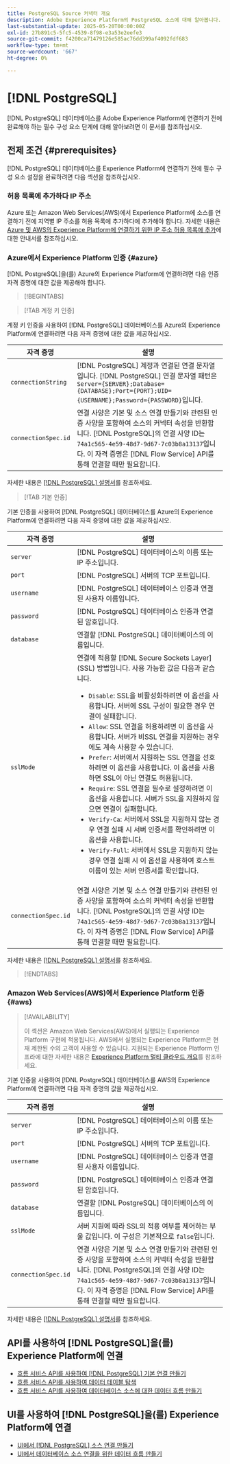 ```yaml
---
title: PostgreSQL Source 커넥터 개요
description: Adobe Experience Platform의 PostgreSQL 소스에 대해 알아봅니다.
last-substantial-update: 2025-05-20T00:00:00Z
exl-id: 27b891c5-5fc5-4539-8f98-e3a53e2eefe3
source-git-commit: f4200ca71479126e585ac76dd399af4092fdf683
workflow-type: tm+mt
source-wordcount: '667'
ht-degree: 0%

---
```


# [!DNL PostgreSQL]

[!DNL PostgreSQL] 데이터베이스를 Adobe Experience Platform에 연결하기 전에 완료해야 하는 필수 구성 요소 단계에 대해 알아보려면 이 문서를 참조하십시오.

## 전제 조건 {#prerequisites}

[!DNL PostgreSQL] 데이터베이스를 Experience Platform에 연결하기 전에 필수 구성 요소 설정을 완료하려면 다음 섹션을 참조하십시오.

### 허용 목록에 추가하다 IP 주소

Azure 또는 Amazon Web Services(AWS)에서 Experience Platform에 소스를 연결하기 전에 지역별 IP 주소를 허용 목록에 추가하다에 추가해야 합니다. 자세한 내용은 [Azure 및 AWS의 Experience Platform에 연결하기 위한 IP 주소 허용 목록에 추가](../../ip-address-allow-list.md)에 대한 안내서를 참조하십시오.

### Azure에서 Experience Platform 인증 {#azure}

[!DNL PostgreSQL]을(를) Azure의 Experience Platform에 연결하려면 다음 인증 자격 증명에 대한 값을 제공해야 합니다.

>[!BEGINTABS]

>[!TAB 계정 키 인증]

계정 키 인증을 사용하여 [!DNL PostgreSQL] 데이터베이스를 Azure의 Experience Platform에 연결하려면 다음 자격 증명에 대한 값을 제공하십시오.

| 자격 증명 | 설명 |
| --- | --- |
| `connectionString` | [!DNL PostgreSQL] 계정과 연결된 연결 문자열입니다. [!DNL PostgreSQL] 연결 문자열 패턴은 `Server={SERVER};Database={DATABASE};Port={PORT};UID={USERNAME};Password={PASSWORD}`입니다. |
| `connectionSpec.id` | 연결 사양은 기본 및 소스 연결 만들기와 관련된 인증 사양을 포함하여 소스의 커넥터 속성을 반환합니다. [!DNL PostgreSQL]의 연결 사양 ID는 `74a1c565-4e59-48d7-9d67-7c03b8a13137`입니다. 이 자격 증명은 [!DNL Flow Service] API를 통해 연결할 때만 필요합니다. |

자세한 내용은 [[!DNL PostgreSQL] 설명서](https://www.postgresql.org/docs/current/)를 참조하세요.

>[!TAB 기본 인증]

기본 인증을 사용하여 [!DNL PostgreSQL] 데이터베이스를 Azure의 Experience Platform에 연결하려면 다음 자격 증명에 대한 값을 제공하십시오.

| 자격 증명 | 설명 |
| --- | --- |
| `server` | [!DNL PostgreSQL] 데이터베이스의 이름 또는 IP 주소입니다. |
| `port` | [!DNL PostgreSQL] 서버의 TCP 포트입니다. |
| `username` | [!DNL PostgreSQL] 데이터베이스 인증과 연결된 사용자 이름입니다. |
| `password` | [!DNL PostgreSQL] 데이터베이스 인증과 연결된 암호입니다. |
| `database` | 연결할 [!DNL PostgreSQL] 데이터베이스의 이름입니다. |
| `sslMode` | 연결에 적용할 [!DNL Secure Sockets Layer]&#x200B;(SSL) 방법입니다. 사용 가능한 값은 다음과 같습니다. <ul><li>`Disable`: SSL을 비활성화하려면 이 옵션을 사용합니다. 서버에 SSL 구성이 필요한 경우 연결이 실패합니다.</li><li>`Allow`: SSL 연결을 허용하려면 이 옵션을 사용합니다. 서버가 비SSL 연결을 지원하는 경우에도 계속 사용할 수 있습니다.</li><li>`Prefer`: 서버에서 지원하는 SSL 연결을 선호하려면 이 옵션을 사용합니다. 이 옵션을 사용하면 SSL이 아닌 연결도 허용됩니다.</li><li>`Require`: SSL 연결을 필수로 설정하려면 이 옵션을 사용합니다. 서버가 SSL을 지원하지 않으면 연결이 실패합니다.</li><li>`Verify-Ca`: 서버에서 SSL을 지원하지 않는 경우 연결 실패 시 서버 인증서를 확인하려면 이 옵션을 사용합니다.</li><li>`Verify-Full`: 서버에서 SSL을 지원하지 않는 경우 연결 실패 시 이 옵션을 사용하여 호스트 이름이 있는 서버 인증서를 확인합니다.</li></ul> |
| `connectionSpec.id` | 연결 사양은 기본 및 소스 연결 만들기와 관련된 인증 사양을 포함하여 소스의 커넥터 속성을 반환합니다. [!DNL PostgreSQL]의 연결 사양 ID는 `74a1c565-4e59-48d7-9d67-7c03b8a13137`입니다. 이 자격 증명은 [!DNL Flow Service] API를 통해 연결할 때만 필요합니다. |

자세한 내용은 [[!DNL PostgreSQL] 설명서](https://www.postgresql.org/docs/current/)를 참조하세요.

>[!ENDTABS]

### Amazon Web Services(AWS)에서 Experience Platform 인증 {#aws}

>[!AVAILABILITY]
>
>이 섹션은 Amazon Web Services(AWS)에서 실행되는 Experience Platform 구현에 적용됩니다. AWS에서 실행되는 Experience Platform은 현재 제한된 수의 고객이 사용할 수 있습니다. 지원되는 Experience Platform 인프라에 대한 자세한 내용은 [Experience Platform 멀티 클라우드 개요](../../../landing/multi-cloud.md)를 참조하세요.

기본 인증을 사용하여 [!DNL PostgreSQL] 데이터베이스를 AWS의 Experience Platform에 연결하려면 다음 자격 증명의 값을 제공하십시오.

| 자격 증명 | 설명 |
| --- | --- |
| `server` | [!DNL PostgreSQL] 데이터베이스의 이름 또는 IP 주소입니다. |
| `port` | [!DNL PostgreSQL] 서버의 TCP 포트입니다. |
| `username` | [!DNL PostgreSQL] 데이터베이스 인증과 연결된 사용자 이름입니다. |
| `password` | [!DNL PostgreSQL] 데이터베이스 인증과 연결된 암호입니다. |
| `database` | 연결할 [!DNL PostgreSQL] 데이터베이스의 이름입니다. |
| `sslMode` | 서버 지원에 따라 SSL의 적용 여부를 제어하는 부울 값입니다. 이 구성은 기본적으로 `false`입니다. |
| `connectionSpec.id` | 연결 사양은 기본 및 소스 연결 만들기와 관련된 인증 사양을 포함하여 소스의 커넥터 속성을 반환합니다. [!DNL PostgreSQL]의 연결 사양 ID는 `74a1c565-4e59-48d7-9d67-7c03b8a13137`입니다. 이 자격 증명은 [!DNL Flow Service] API를 통해 연결할 때만 필요합니다. |

자세한 내용은 [[!DNL PostgreSQL] 설명서](https://www.postgresql.org/docs/current/)를 참조하세요.

## API를 사용하여 [!DNL PostgreSQL]을(를) Experience Platform에 연결

* [흐름 서비스 API를 사용하여  [!DNL PostgreSQL] 기본 연결 만들기](../../tutorials/api/create/databases/postgres.md)
* [흐름 서비스 API를 사용하여 데이터 테이블 탐색](../../tutorials/api/explore/tabular.md)
* [흐름 서비스 API를 사용하여 데이터베이스 소스에 대한 데이터 흐름 만들기](../../tutorials/api/collect/database-nosql.md)

## UI를 사용하여 [!DNL PostgreSQL]을(를) Experience Platform에 연결

* [UI에서  [!DNL PostgreSQL] 소스 연결 만들기](../../tutorials/ui/create/databases/postgres.md)
* [UI에서 데이터베이스 소스 연결을 위한 데이터 흐름 만들기](../../tutorials/ui/dataflow/databases.md)
